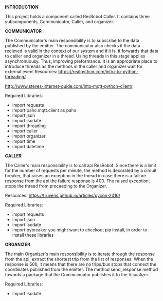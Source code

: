 **INTRODUCTION**

This project holds a component called ResRobot Caller. It contains three subcomponents, Communicator, Caller, and organizer.

**COMMUNICATOR**

The Communicator's main responsibility is to subscribe to the data published by the emitter.
The communicator also checks if the data recieved is valid in the context of our system and if it is, it forwards that data to
calller and organizer in a thread.
Using threads in this stage applies asynchronuousy. Thus, improving preformance. It is an appropriate place to introduce threads as 
the methods in the caller and organizer wait for external event
 Resources:
 https://realpython.com/intro-to-python-threading/
 
 http://www.steves-internet-guide.com/into-mqtt-python-client/
 
Required Libraries:
* import requests
* import paho.mqtt.client as paho
* import json
* import isodate
* import threading
* import caller
* import organizer
* import time
* import datetime

 
**CALLER**

The Caller's main responsibility is to call api ResRobot. Since there is a limit for the number of requests per minute,
the method is decorated by a circuit breaker, that raises an exception in the thread in case there is a failure response from the api 
the failure response is 400. The raised exception, stops the thread from proceeding to the Organizer.

Resources:
https://truveris.github.io/articles/pycon-2016/


Required Libraries: 
* import requests
* import json
* import isodate
* import pybreaker
you might want to checkout pip install, in order to install these libraries

**ORGANIZER**

The main Organizer's main responsibility is to iterate through the response from the api, extract the shortest trip from the 
list of responses.  When the response is 500, it means that there are no trips/bus stops that connect the coordinates published 
from the emitter. The method send_response method fowards a package that the Commuincator publishes it to the Visualizer.

Required Libraries:
* import isodate



